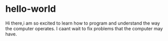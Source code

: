 # hello-world

Hi there,i am so excited to learn how to program and understand the way the computer operates.
I caant wait to fix problems that the computer may have.
